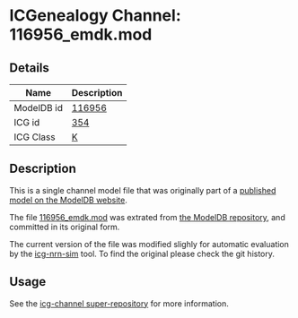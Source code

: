 # ICGenealogy Channel: 116956\_emdk.mod

## Details

Name | Description
---- | -----------
ModelDB id | [116956](http://senselab.med.yale.edu/ModelDB/ShowModel.cshtml?model=116956)
ICG id | [354](http://icg.neurotheory.ox.ac.uk/channels/1/354)
ICG Class | [K](http://icg.neurotheory.ox.ac.uk/channels/1)

## Description

This is a single channel model file that was originally part of a [published model on the ModelDB website](http://senselab.med.yale.edu/ModelDB/ShowModel.cshtml?model=116956).


The file [116956\_emdk.mod](116956_emdk.mod) was extrated from [the ModelDB repository](http://senselab.med.yale.edu/ModelDB/ShowModel.cshtml?model=116956), and committed in its original form.

The current version of the file was modified slighly for automatic evaluation by the [icg-nrn-sim](https://github.com/icgenealogy/icg-nrn-sim) tool. To find the original please check the git history.


## Usage

See the [icg-channel super-repository](https://github.com/icgenealogy/icg-channels) for more information.